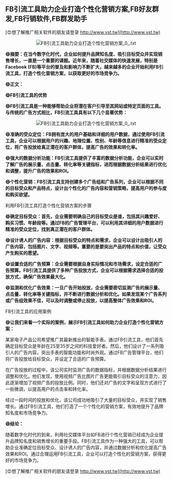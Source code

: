 ## **FB引流工具助力企业打造个性化营销方案,FB好友群发,FB行销软件,FB群发助手**

[😍想了解推广相关软件的朋友请登录 http://www.vst.tw](http://www.vst.tw)

 <center><img src="https://vst.tw/MP4/tuiguang/png/6.png" alt="FB引流工具助力企业打造个性化营销方案_0_.txt"></center>

**😄摘要：在当今数字化时代，企业如何提升品牌知名度、吸引目标受众并实现销售增长，一直是一个重要的课题。近年来，随着社交媒体的快速发展，特别是Facebook (FB)等平台的普及和影响力不断扩大，越来越多的企业开始利用FB引流工具，打造个性化营销方案，以获取更好的市场竞争力。**

**😄正文：**

**😄FB引流工具的优势**

**😄FB引流工具是一种能够帮助企业将潜在客户引导至其网站或特定页面的工具。与传统的广告方式相比，FB引流工具具有以下几个显著优势：**

 <center><img src="https://vst.tw/MP4/tuiguang/png/8.png" alt="FB引流工具助力企业打造个性化营销方案_0_.txt"></center>

**😄准确的受众定位：FB拥有庞大的用户基础和详细的用户数据，通过使用FB引流工具，企业可以根据用户的兴趣、地理位置、性别、年龄等信息进行精准的受众定位，将广告投放给真正潜在的客户群体，提高广告的效果和转化率。**

**😄强大的数据分析功能：FB引流工具提供了丰富的数据分析功能，企业可以实时了解广告的展示量、点击量、转化率等关键指标，进而根据数据分析结果进行优化和调整，提升广告的效果和ROI。**

**😄个性化营销：FB引流工具支持创建多个广告组和广告系列，企业可以根据不同的目标受众和产品特点，设计出个性化的广告内容和营销策略，提高用户的参与度和购买欲望。**

利用FB引流工具打造个性化营销方案的步骤

**😄确定目标受众：首先，企业需要明确自己的目标受众是谁，包括其兴趣爱好、购买习惯、年龄段等。通过FB的广告管理平台，可以利用其详细的用户数据进行精准的受众定位，找到真正潜在的客户群体。**

**😄设计诱人的广告内容：根据目标受众的特点和需求，企业可以设计出吸引人的广告内容，包括图片、文字、视频等。重要的是要突出产品的特点和价值，让受众产生购买的愿望。**

**😄设置合适的广告预算：企业需要根据自身实际情况和市场需求，设定合适的广告预算。FB引流工具提供了多种广告投放方式，企业可以根据需求选择合适的投放方式，确保广告效果最大化。**

**😄监测和优化广告效果：一旦广告开始投放，企业需要密切监测广告的展示量、点击量、转化率等关键指标，并不断进行数据分析和优化。如果发现某个广告系列或广告组效果不佳，可以及时调整或停止投放，以提高整体广告效果和ROI。**

FB引流工具的应用案例

**😄让我们来看一个实际的案例，展示FB引流工具如何助力企业打造个性化营销方案：**

某家电子产品公司希望推广其最新推出的智能手表。通过FB引流工具，他们首先确定目标受众是年龄在25至35岁之间的科技爱好者。然后，他们设计了一系列吸引人的广告内容，突出手表的智能功能和时尚外观。通过FB广告管理平台，他们将广告投放给目标受众，并设定了合适的广告预算。

在广告投放的过程中，该公司实时监测广告的数据指标，并根据数据分析结果进行调整和优化。他们发现，使用视频广告比图片广告更能吸引目标受众的注意力，因此逐渐增加了视频广告的投放比例。同时，他们还对广告的文字和呈现方式进行了一些微调，以提高用户的点击率和转化率。

经过一段时间的投放和优化，该公司成功地吸引了大量的目标受众，并实现了销售增长。通过FB引流工具，他们打造了一个个性化的营销方案，有效地提升了品牌知名度和市场竞争力。

**😄结论：**

随着数字化时代的到来，利用社交媒体平台如FB进行个性化营销已经成为企业提升品牌知名度和销售增长的重要手段。FB引流工具作为一种强大的工具，可以帮助企业准确定位目标受众、设计诱人的广告内容，并通过数据分析和优化提高广告效果和ROI。通过合理运用FB引流工具，企业可以打造个性化的营销方案，获得更好的市场竞争力。

[😍想了解推广相关软件的朋友请登录 http://www.vst.tw](http://www.vst.tw)



